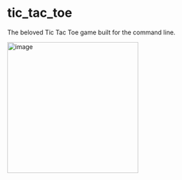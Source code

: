 # tic_tac_toe
The beloved Tic Tac Toe game built for the command line.

<img width="299" alt="image" src="https://github.com/CoderDez/tic_tac_toe/assets/85505170/a107530d-4f19-4547-b64e-285a219e0ba9">

